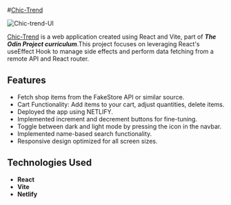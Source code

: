 
#[Chic-Trend](https://chic-trend.netlify.app)


![Chic-trend-UI](https://github.com/GeorgeOprea1/chic-trend/assets/127131773/ecc130a7-8f06-498e-aed6-812d5a132e24)



 [Chic-Trend](georgeoprea1.github.io/memory-card-game/) is a web application created using React and Vite, part of  ***The Odin Project curriculum***.This project focuses on leveraging React's useEffect Hook to manage side effects and perform data fetching from a remote API and  React router.

## Features
- Fetch shop items from the FakeStore API or similar source.
- Cart Functionality: Add items to your cart, adjust quantities, delete items.
- Deployed the app using NETLIFY.
- Implemented increment and decrement buttons for fine-tuning.
- Toggle between dark and light mode by pressing the icon in the navbar.
- Implemented name-based search functionality.
- Responsive design optimized for all screen sizes.


## Technologies Used

- **React** 
- **Vite** 
- **Netlify**
